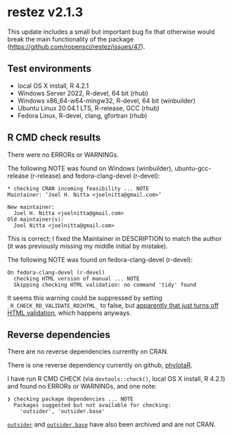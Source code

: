 # restez v2.1.3

This update includes a small but important bug fix that otherwise would break the main functionality of the package (https://github.com/ropensci/restez/issues/47).

## Test environments

* local OS X install, R 4.2.1
* Windows Server 2022, R-devel, 64 bit (rhub)
* Windows x86_64-w64-mingw32, R-devel, 64 bit (winbuilder)
* Ubuntu Linux 20.04.1 LTS, R-release, GCC (rhub)
* Fedora Linux, R-devel, clang, gfortran (rhub)

## R CMD check results

There were no ERRORs or WARNINGs. 

The following NOTE was found on Windows (winbuilder), ubuntu-gcc-release (r-release) and fedora-clang-devel (r-devel):

```
* checking CRAN incoming feasibility ... NOTE
Maintainer: ‘Joel H. Nitta <joelnitta@gmail.com>’

New maintainer:
  Joel H. Nitta <joelnitta@gmail.com>
Old maintainer(s):
  Joel Nitta <joelnitta@gmail.com>
```

This is correct; I fixed the Maintainer in DESCRIPTION to match the author (it was previously missing my middle initial by mistake).

The following NOTE was found on fedora-clang-devel (r-devel):

```
On fedora-clang-devel (r-devel)
  checking HTML version of manual ... NOTE
  Skipping checking HTML validation: no command 'tidy' found
```

It seems this warning could be suppressed by setting `_R_CHECK_RD_VALIDATE_RD2HTML_` to false, but [apparently that just turns off HTML validation](https://developer.r-project.org/blosxom.cgi/R-devel/2022/04/28), which happens anyways.

## Reverse dependencies

There are no reverse dependencies currently on CRAN.

There is one reverse dependency currently on github, [phylotaR](https://github.com/ropensci/phylotaR).

I have run R CMD CHECK (via `devtools::check()`, local OS X install, R 4.2.1) and found no ERRORs or WARNINGs, and one note:

```
❯ checking package dependencies ... NOTE
  Packages suggested but not available for checking:
    'outsider', 'outsider.base'
```
[`outsider`](https://github.com/ropensci-archive/outsider) and [`outsider.base`](https://github.com/ropensci-archive/outsider.base) have also been archived and are not CRAN.
